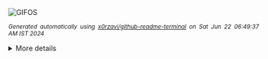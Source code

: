 <div align="justify">
<picture>
    <source media="(prefers-color-scheme: dark)" srcset="https://i.ibb.co/tZLGk5x/output-gif.gif">
    <source media="(prefers-color-scheme: light)" srcset="https://i.ibb.co/tZLGk5x/output-gif.gif">
    <img alt="GIFOS" src="https://i.ibb.co/tZLGk5x/output-gif.gif">
</picture>

<sub><i>Generated automatically using [x0rzavi/github-readme-terminal](https://github.com/x0rzavi/github-readme-terminal) on Sat Jun 22 06:49:37 AM IST 2024</i></sub>

<details>
<summary>More details</summary>

</details>
</div>

<!-- Image deletion URL: https://ibb.co/9wZDzjV/59c0a167a7aa0979fa38816009588f71 -->